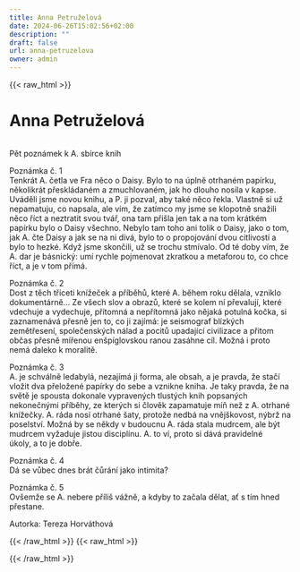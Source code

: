 ```yaml
---
title: Anna Petruželová
date: 2024-06-26T15:02:56+02:00
description: ""
draft: false
url: anna-petruzelova
owner: admin
---
```

{{< raw_html >}}
<h1 id="anna-petruželov&aacute;">Anna Petruželov&aacute;</h1>
<div class="page" title="Page 103">
<div class="layoutArea">
<div class="column">
<p>Pět poznámek k A. sbírce knih</p>
<p>Poznámka č. 1<br>Tenkrát A. četla ve Fra něco o Daisy. Bylo to na úplně otrhaném papírku, několikrát přeskládaném a zmuchlovaném, jak ho dlouho nosila v kapse. Uváděli jsme novou knihu, a P. ji pozval, aby také něco řekla. Vlastně si už nepamatuju, co napsala, ale vím, že zatímco my jsme se klopotně snažili něco říct a neztratit svou tvář, ona tam přišla jen tak a na tom krátkém papírku bylo o Daisy všechno. Nebylo tam toho ani tolik o Daisy, jako o tom, jak A. čte Daisy a jak se na ni dívá, bylo&nbsp;to o propojování dvou citlivostí a bylo to hezké. Když jsme skončili, už se trochu stmívalo. Od té doby vím, že A. dar je básnický: umí rychle pojmenovat zkratkou a metaforou to, co chce říct, a je v tom přímá.</p>
<p>Poznámka č. 2<br>Dost z těch třiceti knížeček a příběhů, které A. během roku dělala, vzniklo dokumentárně... Ze všech slov&nbsp;a obrazů, které se kolem ní převalují, které vdechuje a vydechuje, přítomná a nepřítomná jako nějaká potulná kočka, si zaznamenává přesně jen to, co ji zajímá: je seismograf blízkých zemětřesení, společenských nálad&nbsp;a pocitů upadající civilizace a přitom občas přesně mířenou enšpíglovskou ranou zasáhne cíl. Možná i proto nemá daleko k moralitě.</p>
<p>Poznámka č. 3<br>A. je schválně ledabylá, nezajímá ji forma, ale obsah, a je pravda, že stačí vložit dva přeložené papírky do sebe a vznikne kniha. Je taky pravda, že na světě je spousta dokonale vypravených tlustých knih popsaných nekonečnými příběhy, ze kterých si člověk zapamatuje míň než z A. otrhané knížečky. A. ráda nosí otrhané šaty, protože nedbá na vnějškovost, nýbrž na poselství. Možná by se někdy v budoucnu A. ráda stala mudrcem, ale být mudrcem vyžaduje jistou disciplínu. A. to ví, proto si dává pravidelné úkoly,&nbsp;a to je dobře.</p>
<p>Poznámka č. 4<br>Dá se vůbec dnes brát čůrání jako intimita?</p>
<p>Poznámka č. 5<br>Ovšemže se A. nebere příliš vážně,&nbsp;a kdyby to začala dělat, ať s tím hned přestane.</p>
<p>Autorka: Tereza Horváthová</p>
</div>
</div>
</div>
{{< /raw_html >}}
<!-- SECTION BREAK -->
{{< raw_html >}}

{{< /raw_html >}}
